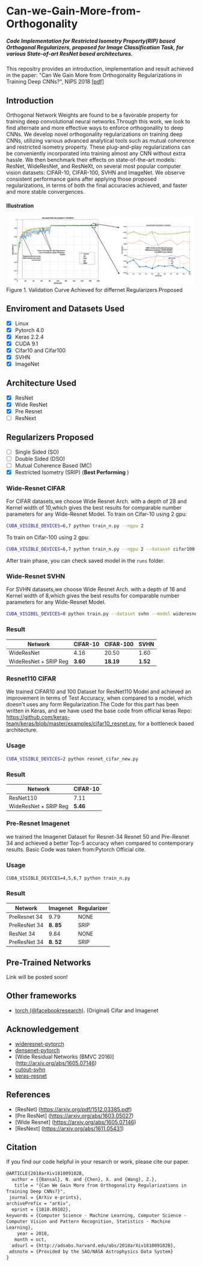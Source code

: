 # Can-we-Gain-More-from-Orthogonality
##### Code Implementation for Restricted Isometry Property(RIP) based Orthogonal Regularizers, proposed for Image Classification Task, for various State-of-art ResNet based architectures.

This repositry provides an introduction, implementation and result achieved in the paper:
"Can We Gain More from Orthogonality Regularizations in Training Deep CNNs?", NIPS 2018 [[pdf]](https://arxiv.org/abs/1810.09102) 

## Introduction
Orthogonal Network Weights are found to be a favorable property for training deep convolutional neural networks.Through this work, we look to find alternate and more effective  ways to enforce orthogonality to deep CNNs. We develop novel orthogonality regularizations on training deep CNNs, utilizing various advanced analytical tools such as mutual coherence and restricted isometry property. These plug-and-play regularizations can be conveniently incorporated into training almost any CNN without extra hassle. We then benchmark their effects on state-of-the-art models: ResNet, WideResNet, and ResNeXt, on several most popular computer vision datasets: CIFAR-10, CIFAR-100, SVHN and ImageNet. We observe consistent performance gains after applying those proposed regularizations, in terms of both the final accuracies achieved, and faster and more stable convergences. 

#### Illustration
![Can-we-Gain-More-from-Orthogonality](/FIGS/final_resnet_cifar10f.PNG)
Figure 1. Validation Curve Achieved for differnet Regularizers Proposed

## Enviroment and Datasets Used
- [x] Linux
- [x] Pytorch 4.0
- [x] Keras 2.2.4
- [x] CUDA 9.1
- [x] Cifar10 and Cifar100
- [x] SVHN
- [x] ImageNet

## Architecture Used
- [x] ResNet
- [x] Wide ResNet
- [x] Pre Resnet
- [ ] ResNext

## Regularizers Proposed 
- [ ] Single Sided (SO)
- [ ] Double Sided (DSO)
- [ ] Mutual Coherence Based (MC)
- [x] Restricted Isometry (SRIP) (**Best Performing** )

### Wide-Resnet CIFAR
For CIFAR datasets,we choose Wide Resnet Arch. with a depth of 28 and Kernel width of 10,which
gives the best results for comparable number parameters for any Wide-Resnet Model. 
To train on Cifar-10 using 2 gpu:

```bash
CUDA_VISIBLE_DEVICES=6,7 python train_n.py --ngpu 2
```

To train on Cifar-100 using 2 gpu:

```bash
CUDA_VISIBLE_DEVICES=6,7 python train_n.py --ngpu 2 --dataset cifar100
```

After train phase, you can check saved model in the ```runs``` folder.

### Wide-Resnet SVHN
For SVHN datasets,we choose Wide Resnet Arch. with a depth of 16 and Kernel width of 8,which
gives the best results for comparable number parameters for any Wide-Resnet Model. 
``` bash
CUDA_VISIBEL_DEVICES=0 python train.py --dataset svhn --model wideresnet --learning_rate 0.01 --epochs 160
```

### Result
| **Network** | **CIFAR-10** | **CIFAR-100** | **SVHN** |
| ----------- | ------------ | ------------- | -------- |
| WideResNet  | 4.16       | 20.50          | 1.60     |
| WideResNet + SRIP Reg | **3.60** | **18.19**        | **1.52** |

### Resnet110 CIFAR
We  trained CIFAR10 and 100 Dataset for ResNet110 Model and achieved an improvement in terms of Test Accuracy, when compared to a model, which doesn't uses any form Regularization.The Code for this part has been written in Keras, and we have used the base code from official keras Repo: https://github.com/keras-team/keras/blob/master/examples/cifar10_resnet.py, for a bottleneck based architecture.

### Usage
``` bash
CUDA_VISIBLE_DEVICES=2 python resnet_cifar_new.py
```

### Result
| **Network** | **CIFAR-10** | 
| ----------- | ------------ | 
| ResNet110  | 7.11    | 
| WideResNet + SRIP Reg | **5.46** | 

### Pre-Resnet Imagenet
we trained the Imagenet Dataset for Resnet-34 Resnet 50 and Pre-Resnet 34 and achieved a better Top-5 accuracy when compared to contemporary results. Basic Code was taken from:Pytorch Official cite.

### Usage
```
CUDA_VISIBLE_DEVICES=4,5,6,7 python train_n.py
```

### Result
| **Network** | **Imagenet** | **Regularizer**| 
| ----------- | ------------ | -------------- |
| PreResnet 34  | 9.79   |     NONE           |
| PreResNet 34 | **8. 85** |   SRIP           |
| ResNet 34 | 9.84 |   NONE           |
| PreResNet 34 | **8. 52** |   SRIP           |


## Pre-Trained Networks
Link will be posted soon!


## Other frameworks
* [torch (@facebookresearch)](https://github.com/szagoruyko/wide-residual-networks.). (Original) Cifar and Imagenet

## Acknowledgement
- [wideresnet-pytorch](https://github.com/xternalz/WideResNet-pytorch)
- [densenet-pytorch](https://github.com/andreasveit/densenet-pytorch)
- [Wide Residual Networks (BMVC 2016)] (http://arxiv.org/abs/1605.07146)
- [cutout-svhn](https://github.com/uoguelph-mlrg/Cutout)
- [keras-resnet](https://github.com/keras-team/keras/blob/master/examples/cifar10_resnet.py)

## References
- [ResNet] (https://arxiv.org/pdf/1512.03385.pdf)
- [Pre ResNet] (https://arxiv.org/abs/1603.05027)
- [Wide Resnet] (https://arxiv.org/abs/1605.07146)
- [ResNext] (https://arxiv.org/abs/1611.05431)

## Citation
If you find our code helpful in your resarch or work, please cite our paper.
```
@ARTICLE{2018arXiv181009102B,
  author = {{Bansal}, N. and {Chen}, X. and {Wang}, Z.},
   title = "{Can We Gain More from Orthogonality Regularizations in Training Deep CNNs?}",
 journal = {ArXiv e-prints},
archivePrefix = "arXiv",
  eprint = {1810.09102},
keywords = {Computer Science - Machine Learning, Computer Science - Computer Vision and Pattern Recognition, Statistics - Machine Learning},
    year = 2018,
   month = oct,
  adsurl = {http://adsabs.harvard.edu/abs/2018arXiv181009102B},
 adsnote = {Provided by the SAO/NASA Astrophysics Data System}
}
```
